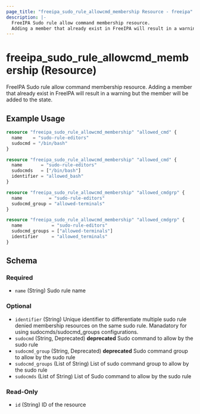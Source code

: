 ```yaml
---
page_title: "freeipa_sudo_rule_allowcmd_membership Resource - freeipa"
description: |-
  FreeIPA Sudo rule allow command membership resource.
  Adding a member that already exist in FreeIPA will result in a warning but the member will be added to the state.
---
```


# freeipa_sudo_rule_allowcmd_membership (Resource)

FreeIPA Sudo rule allow command membership resource.
Adding a member that already exist in FreeIPA will result in a warning but the member will be added to the state.


## Example Usage

```terraform
resource "freeipa_sudo_rule_allowcmd_membership" "allowed_cmd" {
  name    = "sudo-rule-editors"
  sudocmd = "/bin/bash"
}

resource "freeipa_sudo_rule_allowcmd_membership" "allowed_cmd" {
  name       = "sudo-rule-editors"
  sudocmds   = ["/bin/bash"]
  identifier = "allowed_bash"
}

resource "freeipa_sudo_rule_allowcmd_membership" "allowed_cmdgrp" {
  name          = "sudo-rule-editors"
  sudocmd_group = "allowed-terminals"
}

resource "freeipa_sudo_rule_allowcmd_membership" "allowed_cmdgrp" {
  name           = "sudo-rule-editors"
  sudocmd_groups = ["allowed-terminals"]
  identifier     = "allowed_terminals"
}
```




<!-- schema generated by tfplugindocs -->
## Schema

### Required

- `name` (String) Sudo rule name

### Optional

- `identifier` (String) Unique identifier to differentiate multiple sudo rule denied membership resources on the same sudo rule. Manadatory for using sudocmds/sudocmd_groups configurations.
- `sudocmd` (String, Deprecated) **deprecated** Sudo command to allow by the sudo rule
- `sudocmd_group` (String, Deprecated) **deprecated** Sudo command group to allow by the sudo rule
- `sudocmd_groups` (List of String) List of sudo command group to allow by the sudo rule
- `sudocmds` (List of String) List of Sudo command to allow by the sudo rule

### Read-Only

- `id` (String) ID of the resource
